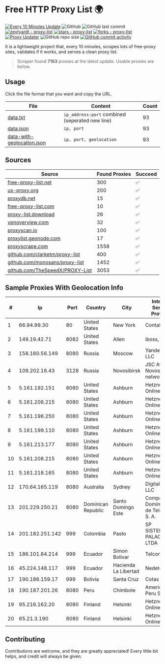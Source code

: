 
# Free HTTP Proxy List 🌍

[![Every 10 Minutes Update](https://github.com/mertguvencli/http-proxy-list/actions/workflows/main.yml/badge.svg?branch=main)](https://github.com/mertguvencli/http-proxy-list/actions/workflows/main.yml)
![GitHub](https://img.shields.io/github/license/mertguvencli/http-proxy-list)
![GitHub last commit](https://img.shields.io/github/last-commit/mertguvencli/http-proxy-list)
[![zevtyardt - proxy-list](https://img.shields.io/static/v1?label=zevtyardt&message=proxy-list&color=blue&logo=github)](https://github.com/zevtyardt/proxy-list "Go to GitHub repo")
[![stars - proxy-list](https://img.shields.io/github/stars/zevtyardt/proxy-list?style=social)](https://github.com/zevtyardt/proxy-list)
[![forks - proxy-list](https://img.shields.io/github/forks/zevtyardt/proxy-list?style=social)](https://github.com/zevtyardt/proxy-list)
[![Proxy Updater](https://github.com/zevtyardt/proxy-list/workflows/Proxy%20Updater/badge.svg)](https://github.com/zevtyardt/proxy-list/actions?query=workflow:"Proxy+Updater")
![GitHub repo size](https://img.shields.io/github/repo-size/zevtyardt/proxy-list)
[![GitHub commit activity](https://img.shields.io/github/commit-activity/m/zevtyardt/proxy-list?logo=commits)](https://github.com/zevtyardt/proxy-list/commits/main)

It is a lightweight project that, every 10 minutes, scrapes lots of free-proxy sites, validates if it works, and serves a clean proxy list.

> Scraper found **7163** proxies at the latest update. Usable proxies are below.

## Usage

Click the file format that you want and copy the URL.

|File|Content|Count|
|----|-------|-----|
|[data.txt](https://raw.githubusercontent.com/mertguvencli/http-proxy-list/main/proxy-list/data.txt)|`ip_address:port` combined (seperated new line)|93|
|[data.json](https://raw.githubusercontent.com/mertguvencli/http-proxy-list/main/proxy-list/data.json)|`ip, port`|93|
|[data-with-geolocation.json](https://raw.githubusercontent.com/mertguvencli/http-proxy-list/main/proxy-list/data-with-geolocation.json)|`ip, port, geolocation`|93|

## Sources

|Source|Found Proxies|Succeed|
|------|-------------|-------|
|[free-proxy-list.net](https://free-proxy-list.net)|300|✅|
|[us-proxy.org](https://www.us-proxy.org)|200|✅|
|[proxydb.net](http://proxydb.net)|15|✅|
|[free-proxy-list.com](https://free-proxy-list.com/?page=&port=&type%5B%5D=http&type%5B%5D=https&up_time=0&search=Search)|10|✅|
|[proxy-list.download](https://www.proxy-list.download/HTTP)|26|✅|
|[vpnoverview.com](https://vpnoverview.com/privacy/anonymous-browsing/free-proxy-servers)|32|✅|
|[proxyscan.io](https://www.proxyscan.io)|100|✅|
|[proxylist.geonode.com](https://proxylist.geonode.com/api/proxy-list?limit=300&page=1&sort_by=lastChecked&sort_type=desc&protocols=http,https)|17|✅|
|[proxyscrape.com](https://api.proxyscrape.com/v2/?request=displayproxies&protocol=http&timeout=10000&country=all&ssl=all&anonymity=all)|1558|✅|
|[github.com/clarketm/proxy-list](https://raw.githubusercontent.com/clarketm/proxy-list/master/proxy-list-raw.txt)|400|✅|
|[github.com/monosans/proxy-list](https://raw.githubusercontent.com/monosans/proxy-list/main/proxies/http.txt)|1452|✅|
|[github.com/TheSpeedX/PROXY-List](https://raw.githubusercontent.com/TheSpeedX/PROXY-List/master/http.txt)|3053|✅|


## Sample Proxies With Geolocation Info

|#|Ip|Port|Country|City|Internet Service Provider|
|-|--|----|-------|----|-------------------------|
|1|66.94.99.30|80|United States|New York|Contabo Inc.|
|2|149.19.42.71|8082|United States|Allen|iboss, inc|
|3|158.160.56.149|8080|Russia|Moscow|Yandex.Cloud LLC|
|4|109.202.16.43|3128|Russia|Novosibirsk|JSC Avantel. Novosibirsk network|
|5|5.161.192.151|8080|United States|Ashburn|Hetzner Online GmbH|
|6|5.161.208.215|8080|United States|Ashburn|Hetzner Online GmbH|
|7|5.161.196.250|8080|United States|Ashburn|Hetzner Online GmbH|
|8|5.161.199.110|8080|United States|Ashburn|Hetzner Online GmbH|
|9|5.161.213.177|8080|United States|Ashburn|Hetzner Online GmbH|
|10|5.161.208.215|8080|United States|Ashburn|Hetzner Online GmbH|
|11|5.161.218.165|8080|United States|Ashburn|Hetzner Online GmbH|
|12|170.64.165.119|8080|Australia|Sydney|DigitalOcean, LLC|
|13|201.229.250.21|8080|Dominican Republic|Santo Domingo Este|Compañía Dominicana de Teléfonos S. A.|
|14|201.182.251.142|999|Colombia|Pasto|SP SISTEMAS PALACIOS LTDA|
|15|186.101.84.214|999|Ecuador|Simon Bolivar|Telconet S.A|
|16|45.224.148.117|999|Ecuador|Hacienda La Libertad|Nedetel S.A.|
|17|190.186.159.17|999|Bolivia|Santa Cruz|Cotas Ltda.|
|18|190.187.201.26|8080|Peru|Chimbote|Americatel Peru S.A.|
|19|95.216.162.20|8080|Finland|Helsinki|Hetzner Online GmbH|
|20|65.21.3.190|8080|Finland|Helsinki|Hetzner Online GmbH|



## Contributing

Contributions are welcome, and they are greatly appreciated! Every
little bit helps, and credit will always be given.

